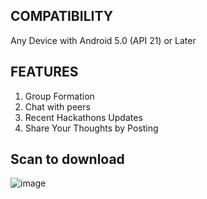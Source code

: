 
## COMPATIBILITY

Any Device with Android 5.0 (API 21) or Later

## FEATURES

1. Group Formation
2. Chat with peers
3. Recent Hackathons Updates
4. Share Your Thoughts by Posting

## Scan to download

![image](https://user-images.githubusercontent.com/78340623/148770512-788799b3-9b11-4ba8-a8d2-545d0840b7d5.png)
